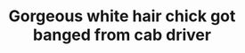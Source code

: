 ---
layout: post
title: Gorgeous white hair chick got banged from cab driver 
duration: '10:58'
view: 189
rate: 2
video: 'https://flashservice.xvideos.com/embedframe/28226929'
category:
 - blonde
 - gorgeous
 - rough
 - blowjob
 - outdoor
 - stunning
tags: 
 - sucked
 - fucked
 - big-tits
priority: 0.9
changefreq: daily
---